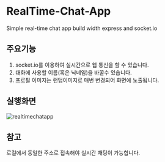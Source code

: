 # RealTime-Chat-App
Simple real-time chat app build width express and socket.io


## 주요기능
1. socket.io를 이용하여 실시간으로 웹 통신을 할 수 있습니다.
2. 대화에 사용할 이름(혹은 닉네임)을 바꿀수 있습니다.
3. 프로필 이미지는 랜덤이미지로 매번 변경되어 화면에 노출됩니다.

## 실행화면
![realtimechatapp](https://user-images.githubusercontent.com/66353903/122239998-5e0e2d80-cefc-11eb-8d9b-7e2e7a69a26f.gif)

## 참고
로컬에서 동일한 주소로 접속해야 실시간 채팅이 가능합니다.
